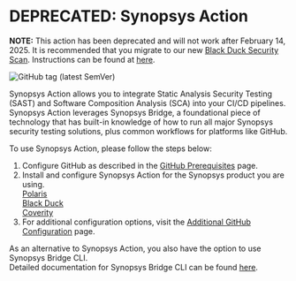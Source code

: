 # DEPRECATED: Synopsys Action
**NOTE:** This action has been deprecated and will not work after February 14, 2025. It is recommended that you migrate to our new <a href="https://github.com/marketplace/actions/black-duck-security-scan">Black Duck Security Scan</a>. Instructions can be found at <a href="https://documentation.blackduck.com/bundle/bridge/page/documentation/c_using-github-action.html">here</a>.

![GitHub tag (latest SemVer)](https://img.shields.io/github/v/tag/synopsys-sig/synopsys-action?color=blue&label=Latest%20Version&sort=semver)

Synopsys Action allows you to integrate Static Analysis Security Testing (SAST) and Software Composition Analysis (SCA) into your CI/CD pipelines. 
Synopsys Action leverages Synopsys Bridge, a foundational piece of technology that has built-in knowledge of how to run all major Synopsys security testing solutions, plus common workflows for platforms like GitHub.

To use Synopsys Action, please follow the steps below:

1. Configure GitHub as described in the [GitHub Prerequisites](https://sig-product-docs.synopsys.com/bundle/bridge/page/documentation/c_github-prerequisites.html) page.
2. Install and configure Synopsys Action for the Synopsys product you are using. <br/>
[Polaris](https://sig-product-docs.synopsys.com/bundle/bridge/page/documentation/c_github-polaris.html) <br/>
[Black Duck](https://sig-product-docs.synopsys.com/bundle/bridge/page/documentation/c_github-blackduck.html)  <br/>
[Coverity](https://sig-product-docs.synopsys.com/bundle/bridge/page/documentation/c_github-coverity.html) <br/>
3. For additional configuration options, visit the [Additional GitHub Configuration](https://sig-product-docs.synopsys.com/bundle/bridge/page/documentation/c_additional-github-parameters.html) page.

As an alternative to Synopsys Action, you also have the option to use Synopsys Bridge CLI. <br/>
Detailed documentation for Synopsys Bridge CLI can be found [here](https://sig-product-docs.synopsys.com/bundle/bridge/page/documentation/c_overview.html).
